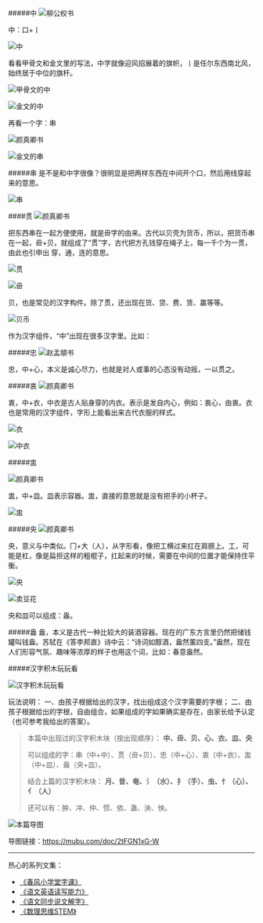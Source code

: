 #####中
![柳公权书](http://upload-images.jianshu.io/upload_images/275449-c7f29db203e994e3.png?imageMogr2/auto-orient/strip%7CimageView2/2/w/1240)

中：口+丨

![中](http://upload-images.jianshu.io/upload_images/275449-7a866c9077aa6290.png?imageMogr2/auto-orient/strip%7CimageView2/2/w/1240)

看看甲骨文和金文里的写法，中字就像迎风招展着的旗帜，丨是任尔东西南北风，始终居于中位的旗杆。

![甲骨文的中](http://upload-images.jianshu.io/upload_images/275449-06e81685ff171524.png?imageMogr2/auto-orient/strip%7CimageView2/2/w/1240)

![金文的中](http://upload-images.jianshu.io/upload_images/275449-7f2a7d9fc09255c8.png?imageMogr2/auto-orient/strip%7CimageView2/2/w/1240)

再看一个字：串

![颜真卿书](http://upload-images.jianshu.io/upload_images/275449-afa4ca1503cfd6d5.png?imageMogr2/auto-orient/strip%7CimageView2/2/w/1240)

![金文的串](http://upload-images.jianshu.io/upload_images/275449-9cd2a6f7e9788eec.png?imageMogr2/auto-orient/strip%7CimageView2/2/w/1240)

#####串
是不是和中字很像？很明显是把两样东西在中间开个口，然后用线穿起来的意思。

![串](http://upload-images.jianshu.io/upload_images/275449-7dd32f1e6b9e804a.jpg?imageMogr2/auto-orient/strip%7CimageView2/2/w/1240)

####贯
![颜真卿书](http://upload-images.jianshu.io/upload_images/275449-382a2c90774064f0.png?imageMogr2/auto-orient/strip%7CimageView2/2/w/1240)

把东西串在一起方便使用，就是毌字的由来。古代以贝壳为货币，所以，把货币串在一起，毌+贝，就组成了“贯”字，古代把方孔钱穿在绳子上，每一千个为一贯，由此也引申出 穿，通，连的意思。

![贯](http://upload-images.jianshu.io/upload_images/275449-7eb3933dbccdd043.png?imageMogr2/auto-orient/strip%7CimageView2/2/w/1240)

![毌](http://upload-images.jianshu.io/upload_images/275449-247e543d9f0f764a.png?imageMogr2/auto-orient/strip%7CimageView2/2/w/1240)

贝，也是常见的汉字构件。除了贯，还出现在货、贷、费、赁、赢等等。

![贝币](http://upload-images.jianshu.io/upload_images/275449-d72af66d73affcb8.png?imageMogr2/auto-orient/strip%7CimageView2/2/w/1240)

作为汉字组件，“中”出现在很多汉字里。比如：

#####忠
![赵孟頫书](http://upload-images.jianshu.io/upload_images/275449-9903afbaabcee037.png?imageMogr2/auto-orient/strip%7CimageView2/2/w/1240)

忠，中+心，本义是诚心尽力，也就是对人或事的心态没有动摇，一以贯之。

#####衷
![颜真卿书](http://upload-images.jianshu.io/upload_images/275449-675bd40c4fe910ab.png?imageMogr2/auto-orient/strip%7CimageView2/2/w/1240)

衷，中+衣，中衣是古人贴身穿的内衣。表示是发自内心，例如：衷心，由衷。衣也是常用的汉字组件，字形上能看出来古代衣服的样式。

![衣](http://upload-images.jianshu.io/upload_images/275449-58efdc3c306ede97.png?imageMogr2/auto-orient/strip%7CimageView2/2/w/1240)

![中衣](http://upload-images.jianshu.io/upload_images/275449-32c01901d80f5bc8.png?imageMogr2/auto-orient/strip%7CimageView2/2/w/1240)

#####盅

![颜真卿书](http://upload-images.jianshu.io/upload_images/275449-7b0fa1c9fe12034e.png?imageMogr2/auto-orient/strip%7CimageView2/2/w/1240)

盅，中+皿。皿表示容器。盅，直接的意思就是没有把手的小杯子。

![盅](http://upload-images.jianshu.io/upload_images/275449-e895c6ca767cf2c9.png?imageMogr2/auto-orient/strip%7CimageView2/2/w/1240)

#####央
![颜真卿书](http://upload-images.jianshu.io/upload_images/275449-e7547de492b71ab2.png?imageMogr2/auto-orient/strip%7CimageView2/2/w/1240)

央，意义与中类似。冂+大（人），从字形看，像把工横过来扛在肩膀上。工，可能是杠，像是扁担这样的粗棍子，扛起来的时候，需要在中间的位置才能保持住平衡。

![央](http://upload-images.jianshu.io/upload_images/275449-19bac9bc2a320728.png?imageMogr2/auto-orient/strip%7CimageView2/2/w/1240)

![卖豆花](http://upload-images.jianshu.io/upload_images/275449-06aa05d9a9efd5af.png?imageMogr2/auto-orient/strip%7CimageView2/2/w/1240)

央和皿可以组成：盎。

#####盎
盎，本义是古代一种比较大的装酒容器。现在的广东方言里仍然把储钱罐叫钱盎。苏轼在《答李邦直》诗中云：“诗词如醇酒，盎然薰四支。”盎然，现在人们形容气氛、趣味等浓厚的样子也用这个词，比如：春意盎然。

#####汉字积木玩玩看

![汉字积木玩玩看](http://upload-images.jianshu.io/upload_images/275449-00d615d639d25071.png?imageMogr2/auto-orient/strip%7CimageView2/2/w/1240)

玩法说明：
一、由孩子根据给出的汉字，找出组成这个汉字需要的字根；
二、由孩子根据给出的字根，自由组合，如果组成的字如果确实是存在，由家长给予认定（也可参考我给出的答案）。

>本篇中出现过的汉字积木块（按出现顺序）：
**中、毌、贝、心、衣、皿、央**
>
>可以组成的字：串（中+中）、贯（毌+贝）、忠（中+心）、衷（中+衣）、盅（中+皿）、盎（央+皿）。
>
>结合上篇的汉字积木块：
**月、昔、奄、氵（水）、扌（手）、虫、忄（心）、亻（人）**
>
>还可以有：肿、冲、仲、惯、依、蛊、泱、怏。

![本篇导图](http://upload-images.jianshu.io/upload_images/275449-63990c00fbf2b496.png?imageMogr2/auto-orient/strip%7CimageView2/2/w/1240)

导图链接：https://mubu.com/doc/2tFGN1xG-W

-------
热心的系列文集：
- [《春风小学堂字课》](http://www.jianshu.com/nb/19650121)
- [《语文英语读写能力》](http://www.jianshu.com/nb/8869173)
- [《语文同步说文解字》](http://www.jianshu.com/nb/6718880)
- [《数理思维STEM》](http://www.jianshu.com/nb/10476879)
